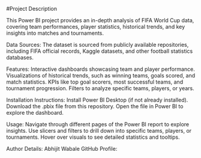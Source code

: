 #Project Description

This Power BI project provides an in-depth analysis of FIFA World Cup data, covering team performances, player statistics, historical trends, and key insights into matches and tournaments.

Data Sources:
The dataset is sourced from publicly available repositories, including FIFA official records, Kaggle datasets, and other football statistics databases.

Features:
Interactive dashboards showcasing team and player performance.
Visualizations of historical trends, such as winning teams, goals scored, and match statistics.
KPIs like top goal scorers, most successful teams, and tournament progression.
Filters to analyze specific teams, players, or years.

Installation Instructions:
Install Power BI Desktop (if not already installed).
Download the .pbix file from this repository.
Open the file in Power BI to explore the dashboard.

Usage:
Navigate through different pages of the Power BI report to explore insights.
Use slicers and filters to drill down into specific teams, players, or tournaments.
Hover over visuals to see detailed statistics and tooltips.

                             
Author Details:
Abhijit Wabale
GitHub Profile:

